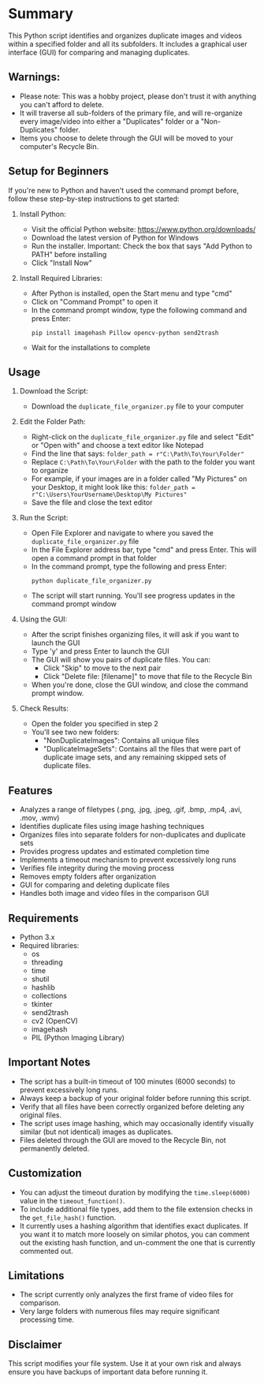 # Summary

This Python script identifies and organizes duplicate images and videos within a specified folder and all its subfolders. It includes a graphical user interface (GUI) for comparing and managing duplicates.

## Warnings: 
- Please note: This was a hobby project, please don't trust it with anything you can't afford to delete.
- It will traverse all sub-folders of the primary file, and will re-organize every image/video into either a "Duplicates" folder or a "Non-Duplicates" folder.
- Items you choose to delete through the GUI will be moved to your computer's Recycle Bin.

## Setup for Beginners

If you're new to Python and haven't used the command prompt before, follow these step-by-step instructions to get started:

1. Install Python:
   - Visit the official Python website: https://www.python.org/downloads/
   - Download the latest version of Python for Windows
   - Run the installer. Important: Check the box that says "Add Python to PATH" before installing
   - Click "Install Now"

2. Install Required Libraries:
   - After Python is installed, open the Start menu and type "cmd"
   - Click on "Command Prompt" to open it
   - In the command prompt window, type the following command and press Enter:
     ```
     pip install imagehash Pillow opencv-python send2trash
     ```
   - Wait for the installations to complete

## Usage

1. Download the Script:
   - Download the `duplicate_file_organizer.py` file to your computer

2. Edit the Folder Path:
   - Right-click on the `duplicate_file_organizer.py` file and select "Edit" or "Open with" and choose a text editor like Notepad
   - Find the line that says: `folder_path = r"C:\Path\To\Your\Folder"`
   - Replace `C:\Path\To\Your\Folder` with the path to the folder you want to organize
   - For example, if your images are in a folder called "My Pictures" on your Desktop, it might look like this:
     `folder_path = r"C:\Users\YourUsername\Desktop\My Pictures"`
   - Save the file and close the text editor

3. Run the Script:
   - Open File Explorer and navigate to where you saved the `duplicate_file_organizer.py` file
   - In the File Explorer address bar, type "cmd" and press Enter. This will open a command prompt in that folder
   - In the command prompt, type the following and press Enter:
     ```
     python duplicate_file_organizer.py
     ```
   - The script will start running. You'll see progress updates in the command prompt window

4. Using the GUI:
   - After the script finishes organizing files, it will ask if you want to launch the GUI
   - Type 'y' and press Enter to launch the GUI
   - The GUI will show you pairs of duplicate files. You can:
     - Click "Skip" to move to the next pair
     - Click "Delete file: [filename]" to move that file to the Recycle Bin
   - When you're done, close the GUI window, and close the command prompt window.

5. Check Results:
   - Open the folder you specified in step 2
   - You'll see two new folders:
     - "NonDuplicateImages": Contains all unique files
     - "DuplicateImageSets": Contains all the files that were part of duplicate image sets, and any remaining skipped sets of duplicate files.

## Features
- Analyzes a range of filetypes (.png, .jpg, .jpeg, .gif, .bmp, .mp4, .avi, .mov, .wmv)
- Identifies duplicate files using image hashing techniques
- Organizes files into separate folders for non-duplicates and duplicate sets
- Provides progress updates and estimated completion time
- Implements a timeout mechanism to prevent excessively long runs
- Verifies file integrity during the moving process
- Removes empty folders after organization
- GUI for comparing and deleting duplicate files
- Handles both image and video files in the comparison GUI

## Requirements
- Python 3.x
- Required libraries: 
  - os
  - threading
  - time
  - shutil
  - hashlib
  - collections
  - tkinter
  - send2trash
  - cv2 (OpenCV)
  - imagehash
  - PIL (Python Imaging Library)

## Important Notes
- The script has a built-in timeout of 100 minutes (6000 seconds) to prevent excessively long runs.
- Always keep a backup of your original folder before running this script.
- Verify that all files have been correctly organized before deleting any original files.
- The script uses image hashing, which may occasionally identify visually similar (but not identical) images as duplicates.
- Files deleted through the GUI are moved to the Recycle Bin, not permanently deleted.

## Customization
- You can adjust the timeout duration by modifying the `time.sleep(6000)` value in the `timeout_function()`.
- To include additional file types, add them to the file extension checks in the `get_file_hash()` function.
- It currently uses a hashing algorithm that identifies exact duplicates. If you want it to match more loosely on similar photos, you can comment out the existing hash function, and un-comment the one that is currently commented out.

## Limitations
- The script currently only analyzes the first frame of video files for comparison.
- Very large folders with numerous files may require significant processing time.

## Disclaimer
This script modifies your file system. Use it at your own risk and always ensure you have backups of important data before running it.
